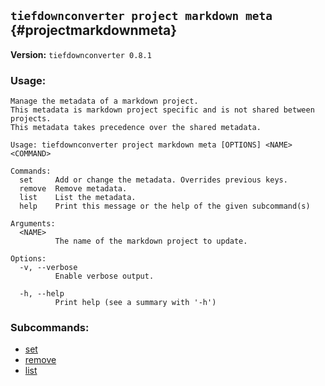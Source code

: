 ## `tiefdownconverter project markdown meta` {#projectmarkdownmeta}

**Version:** `tiefdownconverter 0.8.1`

### Usage:
```
Manage the metadata of a markdown project.
This metadata is markdown project specific and is not shared between projects.
This metadata takes precedence over the shared metadata.

Usage: tiefdownconverter project markdown meta [OPTIONS] <NAME> <COMMAND>

Commands:
  set     Add or change the metadata. Overrides previous keys.
  remove  Remove metadata.
  list    List the metadata.
  help    Print this message or the help of the given subcommand(s)

Arguments:
  <NAME>
          The name of the markdown project to update.

Options:
  -v, --verbose
          Enable verbose output.

  -h, --help
          Print help (see a summary with '-h')
```

### Subcommands:
- [set](#projectmarkdownmetaset)
- [remove](#projectmarkdownmetaremove)
- [list](#projectmarkdownmetalist)

